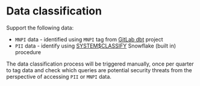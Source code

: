 # Data classification

Support the following data:
* `MNPI` data - identified using `MNPI` tag from [GitLab dbt](https://dbt.gitlabdata.com/) project
* `PII` data - identify using [SYSTEM$CLASSIFY](https://docs.snowflake.com/en/sql-reference/stored-procedures/system_classify) Snowflake (built in) procedure 

The data classification process will be triggered manually, once per quarter to tag data and check which queries are potential security threats from the perspective of accessing `PII` or `MNPI` data.
